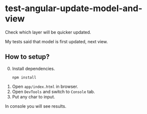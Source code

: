 # test-angular-update-model-and-view

Check which layer will be quicker updated.

My tests said that model is first updated, next view.

## How to setup?

0. Install dependencies. 
    ```
    npm install
    ```
1. Open `app/index.html` in browser.
2. Open `DevTools` and switch to `Console` tab.
3. Put any char to input.

In console you will see results.
